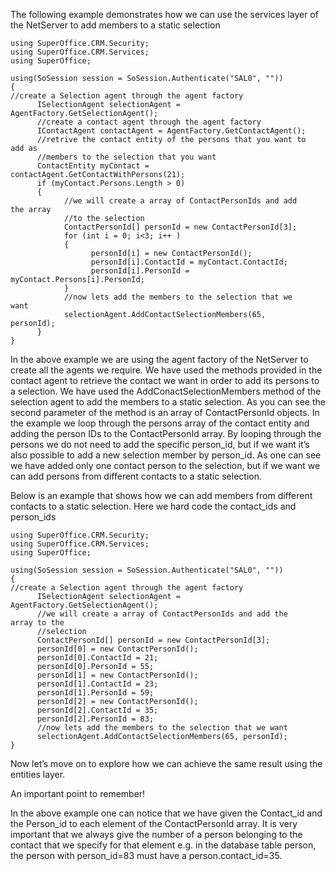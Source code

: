 <properties date="2016-05-10"
SortOrder="11"
/>

The following example demonstrates how we can use the services layer of the NetServer to add members to a static selection

```
using SuperOffice.CRM.Security;
using SuperOffice.CRM.Services;
using SuperOffice;
 
using(SoSession session = SoSession.Authenticate("SAL0", ""))
{
//create a Selection agent through the agent factory
      ISelectionAgent selectionAgent =
AgentFactory.GetSelectionAgent();
      //create a contact agent through the agent factory
      IContactAgent contactAgent = AgentFactory.GetContactAgent();
      //retrive the contact entity of the persons that you want to
add as
      //members to the selection that you want
      ContactEntity myContact =
contactAgent.GetContactWithPersons(21);
      if (myContact.Persons.Length > 0)
      {
            //we will create a array of ContactPersonIds and add
the array
            //to the selection
            ContactPersonId[] personId = new ContactPersonId[3];
            for (int i = 0; i<3; i++ )
            {
                  personId[i] = new ContactPersonId();
                  personId[i].ContactId = myContact.ContactId;
                  personId[i].PersonId =
myContact.Persons[i].PersonId;  
            }
            //now lets add the members to the selection that we
want
            selectionAgent.AddContactSelectionMembers(65,
personId);
      }
}
```

 

In the above example we are using the agent factory of the NetServer to create all the agents we require. We have used the methods provided in the contact agent to retrieve the contact we want in order to add its persons to a selection. We have used the AddConactSelectionMembers method of the selection agent to add the members to a static selection. As you can see the second parameter of the method is an array of ContactPersonId objects. In the example we loop through the persons array of the contact entity and adding the person IDs to the ContactPersonId array. By looping through the persons we do not need to add the specific person\_id, but if we want it’s also possible to add a new selection member by person\_id. As one can see we have added only one contact person to the selection, but if we want we can add persons from different contacts to a static selection.

Below is an example that shows how we can add members from different contacts to a static selection. Here we hard code the contact\_ids and person\_ids

```
using SuperOffice.CRM.Security;
using SuperOffice.CRM.Services;
using SuperOffice;
 
using(SoSession session = SoSession.Authenticate("SAL0", ""))
{
//create a Selection agent through the agent factory
      ISelectionAgent selectionAgent =
AgentFactory.GetSelectionAgent();
      //we will create a array of ContactPersonIds and add the
array to the
      //selection
      ContactPersonId[] personId = new ContactPersonId[3];
      personId[0] = new ContactPersonId();
      personId[0].ContactId = 21;
      personId[0].PersonId = 55;
      personId[1] = new ContactPersonId();
      personId[1].ContactId = 23;
      personId[1].PersonId = 59;
      personId[2] = new ContactPersonId();
      personId[2].ContactId = 35;
      personId[2].PersonId = 83;
      //now lets add the members to the selection that we want
      selectionAgent.AddContactSelectionMembers(65, personId);
}
```

 

Now let’s move on to explore how we can achieve the same result using the entities layer.

An important point to remember!

In the above example one can notice that we have given the Contact\_id and the Person\_id to each element of the ContactPersonId array. It is very important that we always give the number of a person belonging to the contact that we specify for that element e.g. in the database table person, the person with person\_id=83 must have a person.contact\_id=35.
